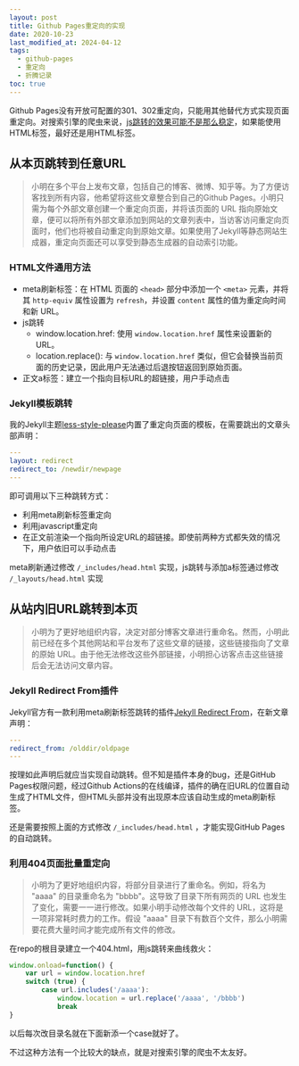 ```yaml
---
layout: post
title: Github Pages重定向的实现
date: 2020-10-23
last_modified_at: 2024-04-12
tags:
  - github-pages
  - 重定向
  - 折腾记录
toc: true
---
```


Github Pages没有开放可配置的301、302重定向，只能用其他替代方式实现页面重定向。对搜索引擎的爬虫来说，[js跳转的效果可能不是那么稳定](https://maxket.com/technical-seo-js-redirect/)，如果能使用HTML标签，最好还是用HTML标签。

## 从本页跳转到任意URL

> 小明在多个平台上发布文章，包括自己的博客、微博、知乎等。为了方便访客找到所有内容，他希望将这些文章整合到自己的Github Pages。小明只需为每个外部文章创建一个重定向页面，并将该页面的 URL 指向原始文章，便可以将所有外部文章添加到网站的文章列表中，当访客访问重定向页面时，他们也将被自动重定向到原始文章。如果使用了Jekyll等静态网站生成器，重定向页面还可以享受到静态生成器的自动索引功能。

### HTML文件通用方法

- meta刷新标签：在 HTML 页面的 `<head>` 部分中添加一个 `<meta>` 元素，并将其 `http-equiv` 属性设置为 `refresh`，并设置 `content` 属性的值为重定向时间和新 URL。
- js跳转
	- window.location.href: 使用 `window.location.href` 属性来设置新的 URL。
	- location.replace(): 与 `window.location.href` 类似，但它会替换当前页面的历史记录，因此用户无法通过后退按钮返回到原始页面。
- 正文a标签：建立一个指向目标URL的超链接，用户手动点击

### Jekyll模板跳转

我的Jekyll主题[less-style-please](https://github.com/feeshy/less-style-please)内置了重定向页面的模板，在需要跳出的文章头部声明：

``` yaml
---
layout: redirect
redirect_to: /newdir/newpage
---
```

即可调用以下三种跳转方式：

- 利用meta刷新标签重定向
- 利用javascript重定向
- 在正文前渲染一个指向所设定URL的超链接。即使前两种方式都失效的情况下，用户依旧可以手动点击

meta刷新通过修改 `/_includes/head.html` 实现，js跳转与添加a标签通过修改 `/_layouts/head.html` 实现

## 从站内旧URL跳转到本页

> 小明为了更好地组织内容，决定对部分博客文章进行重命名。然而，小明此前已经在多个其他网站和平台发布了这些文章的链接，这些链接指向了文章的原始 URL。由于他无法修改这些外部链接，小明担心访客点击这些链接后会无法访问文章内容。

### Jekyll Redirect From插件

Jekyll官方有一款利用meta刷新标签跳转的插件[Jekyll Redirect From](https://github.com/jekyll/jekyll-redirect-from)，在新文章声明：

``` yaml
---
redirect_from: /olddir/oldpage
---
```

按理如此声明后就应当实现自动跳转。但不知是插件本身的bug，还是GitHub Pages权限问题，经过Github Actions的在线编译，插件的确在旧URL的位置自动生成了HTML文件，但HTML头部并没有出现原本应该自动生成的meta刷新标签。

还是需要按照上面的方式修改 `/_includes/head.html` ，才能实现GitHub Pages的自动跳转。

### 利用404页面批量重定向

> 小明为了更好地组织内容，将部分目录进行了重命名。例如，将名为 "aaaa" 的目录重命名为 "bbbb"。这导致了目录下所有网页的 URL 也发生了变化，需要一一进行修改。如果小明手动修改每个文件的 URL，这将是一项非常耗时费力的工作。假设 "aaaa" 目录下有数百个文件，那么小明需要花费大量时间才能完成所有文件的修改。

在repo的根目录建立一个404.html，用js跳转来曲线救火：

``` JavaScript
window.onload=function() {
    var url = window.location.href
    switch (true) {
        case url.includes('/aaaa'):
            window.location = url.replace('/aaaa', '/bbbb')
            break
}
```

以后每次改目录名就在下面新添一个case就好了。

不过这种方法有一个比较大的缺点，就是对搜索引擎的爬虫不太友好。


